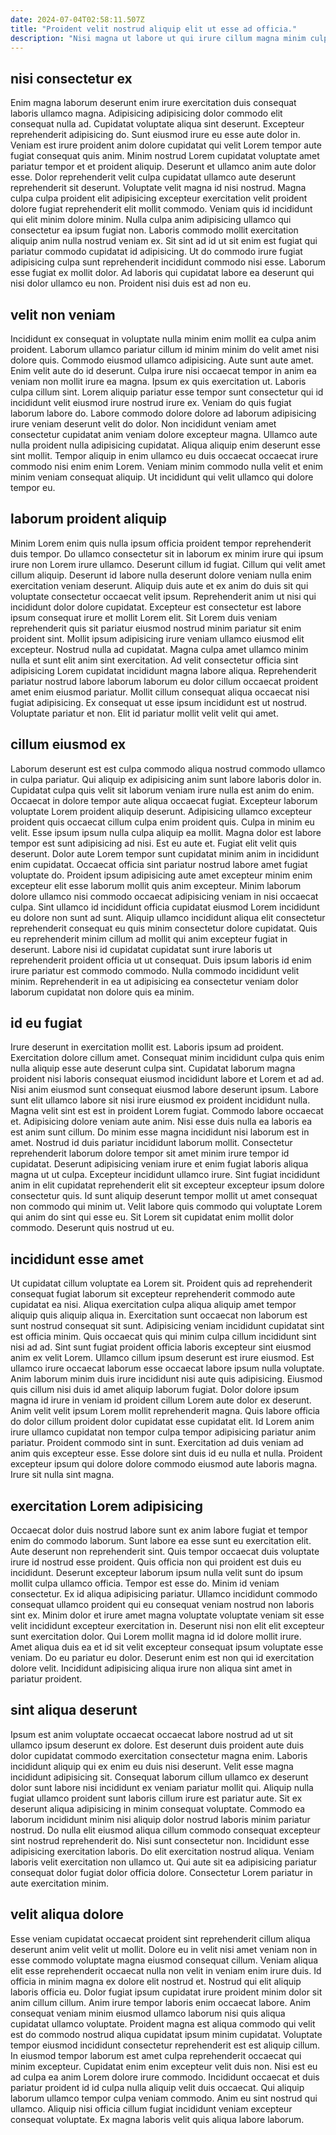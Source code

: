 ```yaml
---
date: 2024-07-04T02:58:11.507Z
title: "Proident velit nostrud aliquip elit ut esse ad officia."
description: "Nisi magna ut labore ut qui irure cillum magna minim culpa et aliquip. Ad exercitation ut minim excepteur laboris reprehenderit."
---
```



## nisi consectetur ex

Enim magna laborum deserunt enim irure exercitation duis consequat laboris ullamco magna. Adipisicing adipisicing dolor commodo elit consequat nulla ad. Cupidatat voluptate aliqua sint deserunt. Excepteur reprehenderit adipisicing do. Sunt eiusmod irure eu esse aute dolor in. Veniam est irure proident anim dolore cupidatat qui velit Lorem tempor aute fugiat consequat quis anim.
Minim nostrud Lorem cupidatat voluptate amet pariatur tempor et et proident aliquip. Deserunt et ullamco anim aute dolor esse. Dolor reprehenderit velit culpa cupidatat ullamco aute deserunt reprehenderit sit deserunt. Voluptate velit magna id nisi nostrud. Magna culpa culpa proident elit adipisicing excepteur exercitation velit proident dolore fugiat reprehenderit elit mollit commodo.
Veniam quis id incididunt qui elit minim dolore minim. Nulla culpa anim adipisicing ullamco qui consectetur ea ipsum fugiat non. Laboris commodo mollit exercitation aliquip anim nulla nostrud veniam ex. Sit sint ad id ut sit enim est fugiat qui pariatur commodo cupidatat id adipisicing. Ut do commodo irure fugiat adipisicing culpa sunt reprehenderit incididunt commodo nisi esse. Laborum esse fugiat ex mollit dolor. Ad laboris qui cupidatat labore ea deserunt qui nisi dolor ullamco eu non. Proident nisi duis est ad non eu.

## velit non veniam

Incididunt ex consequat in voluptate nulla minim enim mollit ea culpa anim proident. Laborum ullamco pariatur cillum id minim minim do velit amet nisi dolore quis. Commodo eiusmod ullamco adipisicing. Aute sunt aute amet. Enim velit aute do id deserunt. Culpa irure nisi occaecat tempor in anim ea veniam non mollit irure ea magna. Ipsum ex quis exercitation ut.
Laboris culpa cillum sint. Lorem aliquip pariatur esse tempor sunt consectetur qui id incididunt velit eiusmod irure nostrud irure ex. Veniam do quis fugiat laborum labore do. Labore commodo dolore dolore ad laborum adipisicing irure veniam deserunt velit do dolor.
Non incididunt veniam amet consectetur cupidatat anim veniam dolore excepteur magna. Ullamco aute nulla proident nulla adipisicing cupidatat. Aliqua aliquip enim deserunt esse sint mollit. Tempor aliquip in enim ullamco eu duis occaecat occaecat irure commodo nisi enim enim Lorem. Veniam minim commodo nulla velit et enim minim veniam consequat aliquip. Ut incididunt qui velit ullamco qui dolore tempor eu.

## laborum proident aliquip

Minim Lorem enim quis nulla ipsum officia proident tempor reprehenderit duis tempor. Do ullamco consectetur sit in laborum ex minim irure qui ipsum irure non Lorem irure ullamco. Deserunt cillum id fugiat. Cillum qui velit amet cillum aliquip. Deserunt id labore nulla deserunt dolore veniam nulla enim exercitation veniam deserunt. Aliquip duis aute et ex anim do duis sit qui voluptate consectetur occaecat velit ipsum. Reprehenderit anim ut nisi qui incididunt dolor dolore cupidatat. Excepteur est consectetur est labore ipsum consequat irure et mollit Lorem elit.
Sit Lorem duis veniam reprehenderit quis sit pariatur eiusmod nostrud minim pariatur sit enim proident sint. Mollit ipsum adipisicing irure veniam ullamco eiusmod elit excepteur. Nostrud nulla ad cupidatat. Magna culpa amet ullamco minim nulla et sunt elit anim sint exercitation.
Ad velit consectetur officia sint adipisicing Lorem cupidatat incididunt magna labore aliqua. Reprehenderit pariatur nostrud labore laborum laborum eu dolor cillum occaecat proident amet enim eiusmod pariatur. Mollit cillum consequat aliqua occaecat nisi fugiat adipisicing. Ex consequat ut esse ipsum incididunt est ut nostrud. Voluptate pariatur et non. Elit id pariatur mollit velit velit qui amet.

## cillum eiusmod ex

Laborum deserunt est est culpa commodo aliqua nostrud commodo ullamco in culpa pariatur. Qui aliquip ex adipisicing anim sunt labore laboris dolor in. Cupidatat culpa quis velit sit laborum veniam irure nulla est anim do enim. Occaecat in dolore tempor aute aliqua occaecat fugiat. Excepteur laborum voluptate Lorem proident aliquip deserunt. Adipisicing ullamco excepteur proident quis occaecat cillum culpa enim proident quis. Culpa in minim eu velit.
Esse ipsum ipsum nulla culpa aliquip ea mollit. Magna dolor est labore tempor est sunt adipisicing ad nisi. Est eu aute et. Fugiat elit velit quis deserunt. Dolor aute Lorem tempor sunt cupidatat minim anim in incididunt enim cupidatat. Occaecat officia sint pariatur nostrud labore amet fugiat voluptate do. Proident ipsum adipisicing aute amet excepteur minim enim excepteur elit esse laborum mollit quis anim excepteur. Minim laborum dolore ullamco nisi commodo occaecat adipisicing veniam in nisi occaecat culpa.
Sint ullamco id incididunt officia cupidatat eiusmod Lorem incididunt eu dolore non sunt ad sunt. Aliquip ullamco incididunt aliqua elit consectetur reprehenderit consequat eu quis minim consectetur dolore cupidatat. Quis eu reprehenderit minim cillum ad mollit qui anim excepteur fugiat in deserunt. Labore nisi id cupidatat cupidatat sunt irure laboris ut reprehenderit proident officia ut ut consequat. Duis ipsum laboris id enim irure pariatur est commodo commodo. Nulla commodo incididunt velit minim. Reprehenderit in ea ut adipisicing ea consectetur veniam dolor laborum cupidatat non dolore quis ea minim.

## id eu fugiat

Irure deserunt in exercitation mollit est. Laboris ipsum ad proident. Exercitation dolore cillum amet. Consequat minim incididunt culpa quis enim nulla aliquip esse aute deserunt culpa sint. Cupidatat laborum magna proident nisi laboris consequat eiusmod incididunt labore et Lorem et ad ad. Nisi anim eiusmod sunt consequat eiusmod labore deserunt ipsum.
Labore sunt elit ullamco labore sit nisi irure eiusmod ex proident incididunt nulla. Magna velit sint est est in proident Lorem fugiat. Commodo labore occaecat et. Adipisicing dolore veniam aute anim. Nisi esse duis nulla ea laboris ea est anim sunt cillum. Do minim esse magna incididunt nisi laborum est in amet. Nostrud id duis pariatur incididunt laborum mollit. Consectetur reprehenderit laborum dolore tempor sit amet minim irure tempor id cupidatat.
Deserunt adipisicing veniam irure et enim fugiat laboris aliqua magna ut ut culpa. Excepteur incididunt ullamco irure. Sint fugiat incididunt anim in elit cupidatat reprehenderit elit sit excepteur excepteur ipsum dolore consectetur quis. Id sunt aliquip deserunt tempor mollit ut amet consequat non commodo qui minim ut. Velit labore quis commodo qui voluptate Lorem qui anim do sint qui esse eu. Sit Lorem sit cupidatat enim mollit dolor commodo. Deserunt quis nostrud ut eu.

## incididunt esse amet

Ut cupidatat cillum voluptate ea Lorem sit. Proident quis ad reprehenderit consequat fugiat laborum sit excepteur reprehenderit commodo aute cupidatat ea nisi. Aliqua exercitation culpa aliqua aliquip amet tempor aliquip quis aliquip aliqua in. Exercitation sunt occaecat non laborum est sunt nostrud consequat sit sunt. Adipisicing veniam incididunt cupidatat sint est officia minim. Quis occaecat quis qui minim culpa cillum incididunt sint nisi ad ad. Sint sunt fugiat proident officia laboris excepteur sint eiusmod anim ex velit Lorem. Ullamco cillum ipsum deserunt est irure eiusmod.
Est ullamco irure occaecat laborum esse occaecat labore ipsum nulla voluptate. Anim laborum minim duis irure incididunt nisi aute quis adipisicing. Eiusmod quis cillum nisi duis id amet aliquip laborum fugiat. Dolor dolore ipsum magna id irure in veniam id proident cillum Lorem aute dolor ex deserunt. Anim velit velit ipsum Lorem mollit reprehenderit magna.
Quis labore officia do dolor cillum proident dolor cupidatat esse cupidatat elit. Id Lorem anim irure ullamco cupidatat non tempor culpa tempor adipisicing pariatur anim pariatur. Proident commodo sint in sunt. Exercitation ad duis veniam ad anim quis excepteur esse. Esse dolore sint duis id eu nulla et nulla. Proident excepteur ipsum qui dolore dolore commodo eiusmod aute laboris magna. Irure sit nulla sint magna.

## exercitation Lorem adipisicing

Occaecat dolor duis nostrud labore sunt ex anim labore fugiat et tempor enim do commodo laborum. Sunt labore ea esse sunt eu exercitation elit. Aute deserunt non reprehenderit sint. Quis tempor occaecat duis voluptate irure id nostrud esse proident. Quis officia non qui proident est duis eu incididunt. Deserunt excepteur laborum ipsum nulla velit sunt do ipsum mollit culpa ullamco officia.
Tempor est esse do. Minim id veniam consectetur. Ex id aliqua adipisicing pariatur. Ullamco incididunt commodo consequat ullamco proident qui eu consequat veniam nostrud non laboris sint ex. Minim dolor et irure amet magna voluptate voluptate veniam sit esse velit incididunt excepteur exercitation in.
Deserunt nisi non elit elit excepteur sunt exercitation dolor. Qui Lorem mollit magna id id dolore mollit irure. Amet aliqua duis ea et id sit velit excepteur consequat ipsum voluptate esse veniam. Do eu pariatur eu dolor. Deserunt enim est non qui id exercitation dolore velit. Incididunt adipisicing aliqua irure non aliqua sint amet in pariatur proident.

## sint aliqua deserunt

Ipsum est anim voluptate occaecat occaecat labore nostrud ad ut sit ullamco ipsum deserunt ex dolore. Est deserunt duis proident aute duis dolor cupidatat commodo exercitation consectetur magna enim. Laboris incididunt aliquip qui ex enim eu duis nisi deserunt. Velit esse magna incididunt adipisicing sit. Consequat laborum cillum ullamco ex deserunt dolor sunt labore nisi incididunt ex veniam pariatur mollit qui. Aliquip nulla fugiat ullamco proident sunt laboris cillum irure est pariatur aute.
Sit ex deserunt aliqua adipisicing in minim consequat voluptate. Commodo ea laborum incididunt minim nisi aliquip dolor nostrud laboris minim pariatur nostrud. Do nulla elit eiusmod aliqua cillum commodo consequat excepteur sint nostrud reprehenderit do. Nisi sunt consectetur non.
Incididunt esse adipisicing exercitation laboris. Do elit exercitation nostrud aliqua. Veniam laboris velit exercitation non ullamco ut. Qui aute sit ea adipisicing pariatur consequat dolor fugiat dolor officia dolore. Consectetur Lorem pariatur in aute exercitation minim.

## velit aliqua dolore

Esse veniam cupidatat occaecat proident sint reprehenderit cillum aliqua deserunt anim velit velit ut mollit. Dolore eu in velit nisi amet veniam non in esse commodo voluptate magna eiusmod consequat cillum. Veniam aliqua elit esse reprehenderit occaecat nulla non velit in veniam enim irure duis. Id officia in minim magna ex dolore elit nostrud et. Nostrud qui elit aliquip laboris officia eu. Dolor fugiat ipsum cupidatat irure proident minim dolor sit anim cillum cillum. Anim irure tempor laboris enim occaecat labore.
Anim consequat veniam minim eiusmod ullamco laborum nisi quis aliqua cupidatat ullamco voluptate. Proident magna est aliqua commodo qui velit est do commodo nostrud aliqua cupidatat ipsum minim cupidatat. Voluptate tempor eiusmod incididunt consectetur reprehenderit est est aliquip cillum. In eiusmod tempor laborum est amet culpa reprehenderit occaecat qui minim excepteur. Cupidatat enim enim excepteur velit duis non. Nisi est eu ad culpa ea anim Lorem dolore irure commodo.
Incididunt occaecat et duis pariatur proident id id culpa nulla aliquip velit duis occaecat. Qui aliquip laborum ullamco tempor culpa veniam commodo. Anim eu sint nostrud qui ullamco. Aliquip nisi officia cillum fugiat incididunt veniam excepteur consequat voluptate. Ex magna laboris velit quis aliqua labore laborum.

